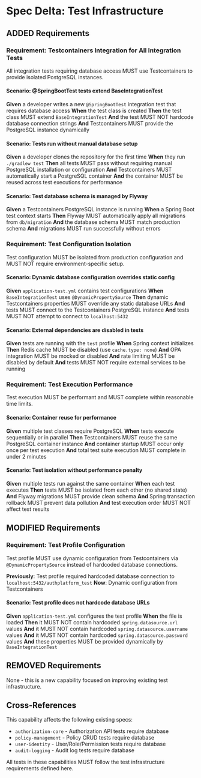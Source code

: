 # Spec Delta: Test Infrastructure

## ADDED Requirements

### Requirement: Testcontainers Integration for All Integration Tests
All integration tests requiring database access MUST use Testcontainers to provide isolated PostgreSQL instances.

#### Scenario: @SpringBootTest tests extend BaseIntegrationTest
**Given** a developer writes a new `@SpringBootTest` integration test that requires database access
**When** the test class is created
**Then** the test class MUST extend `BaseIntegrationTest`
**And** the test MUST NOT hardcode database connection strings
**And** Testcontainers MUST provide the PostgreSQL instance dynamically

#### Scenario: Tests run without manual database setup
**Given** a developer clones the repository for the first time
**When** they run `./gradlew test`
**Then** all tests MUST pass without requiring manual PostgreSQL installation or configuration
**And** Testcontainers MUST automatically start a PostgreSQL container
**And** the container MUST be reused across test executions for performance

#### Scenario: Test database schema is managed by Flyway
**Given** a Testcontainers PostgreSQL instance is running
**When** a Spring Boot test context starts
**Then** Flyway MUST automatically apply all migrations from `db/migration`
**And** the database schema MUST match production schema
**And** migrations MUST run successfully without errors

### Requirement: Test Configuration Isolation
Test configuration MUST be isolated from production configuration and MUST NOT require environment-specific setup.

#### Scenario: Dynamic database configuration overrides static config
**Given** `application-test.yml` contains test configurations
**When** `BaseIntegrationTest` uses `@DynamicPropertySource`
**Then** dynamic Testcontainers properties MUST override any static database URLs
**And** tests MUST connect to the Testcontainers PostgreSQL instance
**And** tests MUST NOT attempt to connect to `localhost:5432`

#### Scenario: External dependencies are disabled in tests
**Given** tests are running with the `test` profile
**When** Spring context initializes
**Then** Redis cache MUST be disabled (use `cache.type: none`)
**And** OPA integration MUST be mocked or disabled
**And** rate limiting MUST be disabled by default
**And** tests MUST NOT require external services to be running

### Requirement: Test Execution Performance
Test execution MUST be performant and MUST complete within reasonable time limits.

#### Scenario: Container reuse for performance
**Given** multiple test classes require PostgreSQL
**When** tests execute sequentially or in parallel
**Then** Testcontainers MUST reuse the same PostgreSQL container instance
**And** container startup MUST occur only once per test execution
**And** total test suite execution MUST complete in under 2 minutes

#### Scenario: Test isolation without performance penalty
**Given** multiple tests run against the same container
**When** each test executes
**Then** tests MUST be isolated from each other (no shared state)
**And** Flyway migrations MUST provide clean schema
**And** Spring transaction rollback MUST prevent data pollution
**And** test execution order MUST NOT affect test results

## MODIFIED Requirements

### Requirement: Test Profile Configuration
Test profile MUST use dynamic configuration from Testcontainers via `@DynamicPropertySource` instead of hardcoded database connections.

**Previously**: Test profile required hardcoded database connection to `localhost:5432/authplatform_test`
**Now**: Dynamic configuration from Testcontainers

#### Scenario: Test profile does not hardcode database URLs
**Given** `application-test.yml` configures the test profile
**When** the file is loaded
**Then** it MUST NOT contain hardcoded `spring.datasource.url` values
**And** it MUST NOT contain hardcoded `spring.datasource.username` values
**And** it MUST NOT contain hardcoded `spring.datasource.password` values
**And** these properties MUST be provided dynamically by `BaseIntegrationTest`

## REMOVED Requirements

None - this is a new capability focused on improving existing test infrastructure.

## Cross-References

This capability affects the following existing specs:
- `authorization-core` - Authorization API tests require database
- `policy-management` - Policy CRUD tests require database
- `user-identity` - User/Role/Permission tests require database
- `audit-logging` - Audit log tests require database

All tests in these capabilities MUST follow the test infrastructure requirements defined here.
